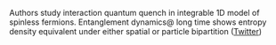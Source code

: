 
 Authors study interaction quantum quench in integrable 1D model of spinless fermions.
Entanglement dynamics@ long time shows entropy density equivalent under either spatial or particle bipartition ([Twitter](https://twitter.com/JoshuahHeath/status/1209195552405180417))
